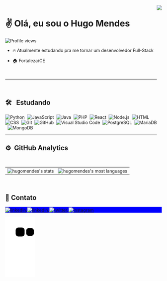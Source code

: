 <img align="right" height="475em" src="https://raw.githubusercontent.com/gist/fhugomendes/5f813268b7d064215e7a8989a43f04fb/raw/816cdcc46aabf752945c0f2f013b6b1c7d369699/github-card.svg"/>
<h1 align="left">✌ <strong>Olá, eu sou o Hugo Mendes</strong></h1>

<p align="left"> <img src="https://komarev.com/ghpvc/?username=fhugomendes&color=blue" alt="Profile views" /> </p>

- 🔥 Atualmente estudando pra me tornar um desenvolvedor Full-Stack

- 🏠 Fortaleza/CE
<br>

----

<br>

## 🛠 &nbsp; Estudando
![Python](https://img.shields.io/badge/-Python-05122A?style=flat&logo=python)&nbsp;
![JavaScript](https://img.shields.io/badge/-JavaScript-05122A?style=flat&logo=javascript)&nbsp;
![Java](https://img.shields.io/badge/-Kotlin-05122A?style=flat&logo=kotlin)&nbsp;
![PHP](https://img.shields.io/badge/-PHP-05122A?style=flat&logo=php)&nbsp;
![React](https://img.shields.io/badge/-React-05122A?style=flat&logo=react)&nbsp;
![Node.js](https://img.shields.io/badge/-Node.js-05122A?style=flat&logo=node.js)&nbsp;
![HTML](https://img.shields.io/badge/-HTML-05122A?style=flat&logo=HTML5)&nbsp;
![CSS](https://img.shields.io/badge/-CSS-05122A?style=flat&logo=CSS3&logoColor=1572B6)&nbsp;
![Git](https://img.shields.io/badge/-Git-05122A?style=flat&logo=git)&nbsp;
![GitHub](https://img.shields.io/badge/-GitHub-05122A?style=flat&logo=github)&nbsp;
![Visual Studio Code](https://img.shields.io/badge/-Visual%20Studio%20Code-05122A?style=flat&logo=visual-studio-code&logoColor=007ACC)&nbsp;
![PostgreSQL](https://img.shields.io/badge/-PostgreSQL-05122A?style=flat&logo=postgresql)&nbsp;
![MariaDB](https://img.shields.io/badge/-MariaDB-05122A?style=flat&logo=mariadb)&nbsp;
![MongoDB](https://img.shields.io/badge/-MongoDB-05122A?style=flat&logo=mongodb)&nbsp;
<br>

----

## ⚙️ &nbsp;GitHub Analytics
<br>
<table align='center'>
    <tr>
      <td align="center" style="padding=0;width=50%;">
        <img align="center" style="padding=0;" src="https://github-readme-stats.vercel.app/api/?username=fhugomendes&theme=tokyonight&show_icons=true&bg_color=00000000&hide_border=true&icon_color=7159c1&hide_title=false&count_private=true" alt="hugomendes's stats" />
      </td>
      <td align="center" style="padding=0;width=50%;">
        <img align="center" style="padding=0;" src="https://github-readme-stats.vercel.app/api/top-langs/?username=fhugomendes&show_icons=true&theme=tokyonight&bg_color=00000000&hide_border=true&icon_color=7159c1&count_private=true" alt="hugomendes's most languages"/>
      </td>
    </tr>
</table>

<br>

## 📱 Contato

<p align="left" style="background:blue">
<a href="https://www.linkedin.com/in/fhugomendes/" target="_blank">
  <img align="center" src="https://img.shields.io/badge/-Hugo Mendes-05122A?style=flat&logo=linkedin" alt="linkedin"/>
</a>
<a href="mailto:contatofhugomendes@gmail.com" target="_blank">
  <img align="center" src="https://img.shields.io/badge/Gmail-05122A?style=for-the-badge&logo=gmail&logoColor=white" alt="linkedin"/>
</a>
<a href="https://twitter.com/FhugoMP" target="_blank">
  <img align="center" src="https://img.shields.io/badge/-FhugoMP-05122A?style=flat&logo=twitter" alt="twitter"/>  
</a>
<a href="https://www.instagram.com/fhugomendes/" target="_blank">
 <img align="center" src="https://img.shields.io/badge/-fhugomendes-05122A?style=flat&logo=instagram" alt="instagram"/>
</a>

</p>

![Snake animation](https://github.com/fhugomendes/fhugomendes/blob/output/github-contribution-grid-snake.svg)

